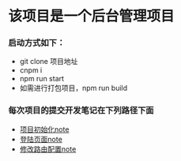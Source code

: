 # 该项目是一个后台管理项目
### 启动方式如下：
+ git clone 项目地址
+ cnpm i
+ npm run start
+ 如需进行打包项目，npm run build

### 每次项目的提交开发笔记在下列路径下面
+ [项目初始化note](./note/note_1_初始化项目.md)
+ [登陆页面note](./note/note_2_登陆页面.md)
+ [修改路由配置note](./note/note_3_修改路由配置.md)
